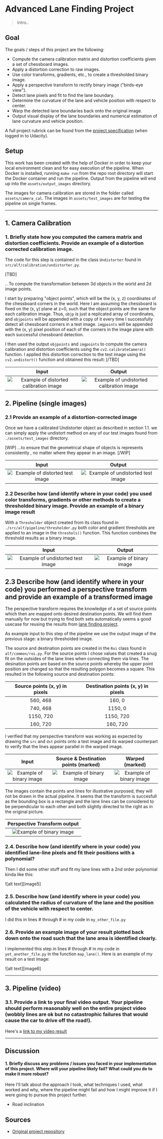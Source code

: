 # Advanced Lane Finding Project

> Intro..

## Goal

The goals / steps of this project are the following:

* Compute the camera calibration matrix and distortion coefficients given a set of chessboard images.
* Apply a distortion correction to raw images.
* Use color transforms, gradients, etc., to create a thresholded binary image.
* Apply a perspective transform to rectify binary image ("birds-eye view").
* Detect lane pixels and fit to find the lane boundary.
* Determine the curvature of the lane and vehicle position with respect to center.
* Warp the detected lane boundaries back onto the original image.
* Output visual display of the lane boundaries and numerical estimation of lane curvature and vehicle position. 

A full project rubrick can be found from the [project specification](https://review.udacity.com/#!/rubrics/1966/view) (when logged in to Udacity).

## Setup

This work has been created with the help of Docker in order to keep your local environment clean and for easy execution of the pipeline. When Docker is installed, running `make run` from the repo root directory will start the Docker container and run the pipeline. Output from the pipeline will end up into the `assets/output_images` directory.

The images for camera calibration are stored in the folder called `assets/camera_cal`.
The images in `assets/test_images` are for testing the pipeline on single frames.

---

## 1. Camera Calibration

### 1. Briefly state how you computed the camera matrix and distortion coefficients. Provide an example of a distortion corrected calibration image.

The code for this step is contained in the class `Undistorter` found in `src/alf/calibration/undistorter.py`.  

[TBD]

.. To compute the transformation between 3d objects in the world and 2d image points.

I start by preparing "object points", which will be the (x, y, z) coordinates of the chessboard corners in the world. Here I am assuming the chessboard is fixed on the (x, y) plane at z=0, such that the object points are the same for each calibration image.  Thus, `objp` is just a replicated array of coordinates, and `objpoints` will be appended with a copy of it every time I successfully detect all chessboard corners in a test image.  `imgpoints` will be appended with the (x, y) pixel position of each of the corners in the image plane with each successful chessboard detection.  

I then used the output `objpoints` and `imgpoints` to compute the camera calibration and distortion coefficients using the `cv2.calibrateCamera()` function.  I applied this distortion correction to the test image using the `cv2.undistort()` function and obtained this result: 
[/TBD]

| Input            |  Output |
|:-------------------------:|:-------------------------:|
|![Example of distorted calibration image](./assets/output_images/distorted_example.jpg) | ![Example of undistorted calibration image](./assets/output_images/undistorted_example.jpg) |

## 2. Pipeline (single images)

### 2.1 Provide an example of a distortion-corrected image

Once we have a calibrated Undistorter object as described in section 1.1. we can simply apply the undistort method on any of our test images found from `./assets/test_images` directory.

[WIP]
...to ensure that the geometrical shape of objects is represents consistently , no matter where they appear in an image.
[/WIP]

|Input            |  Output |
|:-------------------------:|:-------------------------:|
| ![Example of distorted test image](./assets/test_images/test5.jpg) | ![Example of undistorted test image](./assets/output_images/test5_undistorted_example.jpg) |

### 2.2 Describe how (and identify where in your code) you used color transforms, gradients or other methods to create a thresholded binary image.  Provide an example of a binary image result

With a `Thresholder` object created from its class found in `./src/alf/pipeline/thresholder.py` both color and gradient thresholds are applied to an image in the `threshols()` function. This function combines the threshold results as a binary image.

| Input            |  Output |
:-------------------------:|:-------------------------:
![Example of undistorted test image](./assets/output_images/test5_undistorted_example.jpg) | ![Example of binary image](./assets/output_images/test5_undistorted_thresholded.jpg) |

## 2.3 Describe how (and identify where in your code) you performed a perspective transform and provide an example of a transformed image

The perspective transform requires the knowledge of a set of source points which then are mapped onto desired destination points. We will find them manually for now but trying to find both sets automatically seems a good usecase for reusing the results from [lane finding project]().

As example input to this step of the pipeline we use the output image of the previous stage: a binary thresholded image. 

The source and destination points are created in the `Roi` class found in `alf/common/roi.py`. 
For the source points I chose values that created a snug fit on the outsides of the lane lines when connecting them via lines. The desination points are based on the source points whereby the upper point position are changed so that the resulting polygon becomes a square. This resulted in the following source and destination points:

| Source points (x, y) in pixels | Destination points (x, y) in pixels | 
|:-------------:|:-------------:| 
| 560, 468      | 160, 0        | 
| 740, 468      | 1150, 0       |
| 1150, 720     | 1150, 720     |
| 160, 720      | 160, 720      |

I verified that my perspective transform was working as expected by drawing the `src` and `dst` points onto a test image and its warped counterpart to verify that the lines appear parallel in the warped image.

| Input                      |  Source & Destination points (marked)         | Warped (marked) |
|:-------------------------:|:-------------------------:|:-------------------------:|
| ![Example of binary image](./assets/output_images/test5_undistorted_thresholded.jpg) | ![Example of binary image](./assets/output_images/test5_undistorted_marked.jpg) | ![Example of binary image](./assets/output_images/test5_undistorted_warped_marked.jpg) |

The images contain the points and lines for illustrative purposed, they will not be drawn in the actual pipeline. It seems that the transform is succesfull as the bounding box is a rectangle and the lane lines can be considered to be perpendicular to each other and both slightly directed to the right as in the original picture.

| Perspective Transform output|
|:-------------------------:|
| ![Example of binary image](./assets/output_images/test5_undistorted_warped.jpg) |

### 2.4. Describe how (and identify where in your code) you identified lane-line pixels and fit their positions with a polynomial?

Then I did some other stuff and fit my lane lines with a 2nd order polynomial kinda like this:

![alt text][image5]

### 2.5. Describe how (and identify where in your code) you calculated the radius of curvature of the lane and the position of the vehicle with respect to center.

I did this in lines # through # in my code in `my_other_file.py`

### 2.6. Provide an example image of your result plotted back down onto the road such that the lane area is identified clearly.

I implemented this step in lines # through # in my code in `yet_another_file.py` in the function `map_lane()`.  Here is an example of my result on a test image:

![alt text][image6]

---

## 3. Pipeline (video)

### 3.1. Provide a link to your final video output.  Your pipeline should perform reasonably well on the entire project video (wobbly lines are ok but no catastrophic failures that would cause the car to drive off the road!).

Here's a [link to my video result](./project_video.mp4)

---

## Discussion

#### 1. Briefly discuss any problems / issues you faced in your implementation of this project.  Where will your pipeline likely fail?  What could you do to make it more robust?

Here I'll talk about the approach I took, what techniques I used, what worked and why, where the pipeline might fail and how I might improve it if I were going to pursue this project further.  

- Road inclination


## Sources

* [Original project repository](https://github.com/udacity/CarND-Advanced-Lane-Lines)
